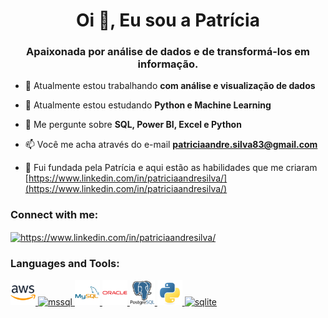 <h1 align="center">Oi 👋, Eu sou a Patrícia</h1>
<h3 align="center">Apaixonada por análise de dados e de transformá-los em informação.</h3>

- 🔭 Atualmente estou trabalhando **com análise e visualização de dados**

- 🌱 Atualmente estou estudando **Python e Machine Learning**

- 💬 Me pergunte sobre **SQL, Power BI, Excel e Python**

- 📫 Você me acha através do e-mail **patriciaandre.silva83@gmail.com**

- 📄 Fui fundada pela Patrícia e aqui estão as habilidades que me criaram [https://www.linkedin.com/in/patriciaandresilva/](https://www.linkedin.com/in/patriciaandresilva/)

<h3 align="left">Connect with me:</h3>
<p align="left">
<a href="https://linkedin.com/in/https://www.linkedin.com/in/patriciaandresilva/" target="blank"><img align="center" src="https://raw.githubusercontent.com/rahuldkjain/github-profile-readme-generator/master/src/images/icons/Social/linked-in-alt.svg" alt="https://www.linkedin.com/in/patriciaandresilva/" height="30" width="40" /></a>
</p>

<h3 align="left">Languages and Tools:</h3>
<p align="left"> <a href="https://aws.amazon.com" target="_blank" rel="noreferrer"> <img src="https://raw.githubusercontent.com/devicons/devicon/master/icons/amazonwebservices/amazonwebservices-original-wordmark.svg" alt="aws" width="40" height="40"/> </a> <a href="https://www.microsoft.com/en-us/sql-server" target="_blank" rel="noreferrer"> <img src="https://www.svgrepo.com/show/303229/microsoft-sql-server-logo.svg" alt="mssql" width="40" height="40"/> </a> <a href="https://www.mysql.com/" target="_blank" rel="noreferrer"> <img src="https://raw.githubusercontent.com/devicons/devicon/master/icons/mysql/mysql-original-wordmark.svg" alt="mysql" width="40" height="40"/> </a> <a href="https://www.oracle.com/" target="_blank" rel="noreferrer"> <img src="https://raw.githubusercontent.com/devicons/devicon/master/icons/oracle/oracle-original.svg" alt="oracle" width="40" height="40"/> </a> <a href="https://www.postgresql.org" target="_blank" rel="noreferrer"> <img src="https://raw.githubusercontent.com/devicons/devicon/master/icons/postgresql/postgresql-original-wordmark.svg" alt="postgresql" width="40" height="40"/> </a> <a href="https://www.python.org" target="_blank" rel="noreferrer"> <img src="https://raw.githubusercontent.com/devicons/devicon/master/icons/python/python-original.svg" alt="python" width="40" height="40"/> </a> <a href="https://www.sqlite.org/" target="_blank" rel="noreferrer"> <img src="https://www.vectorlogo.zone/logos/sqlite/sqlite-icon.svg" alt="sqlite" width="40" height="40"/> </a> </p>











